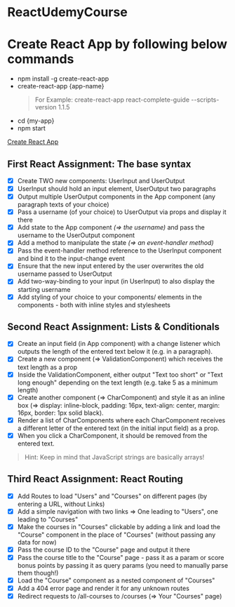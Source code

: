 # ReactUdemyCourse

# Create React App by following below commands

- npm install -g create-react-app
- create-react-app {app-name}
  > For Example:
  > create-react-app react-complete-guide --scripts-version 1.1.5
- cd {my-app}
- npm start

[Create React App](https://create-react-app.dev/docs/getting-started/)

## First React Assignment: The base syntax

- [x] Create TWO new components: UserInput and UserOutput
- [x] UserInput should hold an input element, UserOutput two paragraphs
- [x] Output multiple UserOutput components in the App component (any paragraph texts of your choice)
- [x] Pass a username (of your choice) to UserOutput via props and display it there
- [x] Add state to the App component <i> (=> the username) </i> and pass the username to the UserOutput component
- [x] Add a method to manipulate the state <i> (=> an event-handler method) </i>
- [x] Pass the event-handler method reference to the UserInput component and bind it to the input-change event
- [x] Ensure that the new input entered by the user overwrites the old username passed to UserOutput
- [x] Add two-way-binding to your input (in UserInput) to also display the starting username
- [x] Add styling of your choice to your components/ elements in the components - both with inline styles and stylesheets

## Second React Assignment: Lists & Conditionals

- [x] Create an input field (in App component) with a change listener which outputs the length of the entered text below it (e.g. in a paragraph).
- [x] Create a new component (=> ValidationComponent) which receives the text length as a prop
- [x] Inside the ValidationComponent, either output "Text too short" or "Text long enough" depending on the text length (e.g. take 5 as a minimum length)
- [x] Create another component (=> CharComponent) and style it as an inline box (=> display: inline-block, padding: 16px, text-align: center, margin: 16px, border: 1px solid black).
- [x] Render a list of CharComponents where each CharComponent receives a different letter of the entered text (in the initial input field) as a prop.
- [x] When you click a CharComponent, it should be removed from the entered text.

> Hint: Keep in mind that JavaScript strings are basically arrays!

## Third React Assignment: React Routing

- [x] Add Routes to load "Users" and "Courses" on different pages (by entering a URL, without Links)
- [x] Add a simple navigation with two links => One leading to "Users", one leading to "Courses"
- [x] Make the courses in "Courses" clickable by adding a link and load the "Course" component in the place of "Courses" (without passing any data for now)
- [x] Pass the course ID to the "Course" page and output it there
- [x] Pass the course title to the "Course" page - pass it as a param or score bonus points by passing it as query params (you need to manually parse them though!)
- [x] Load the "Course" component as a nested component of "Courses"
- [x] Add a 404 error page and render it for any unknown routes
- [x] Redirect requests to /all-courses to /courses (=> Your "Courses" page)
